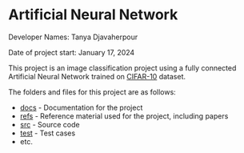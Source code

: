 # Artificial Neural Network

Developer Names: Tanya Djavaherpour

Date of project start: January 17, 2024

This project is an image classification project using a fully connected Artificial Neural Network trained on [CIFAR-10](https://www.cs.toronto.edu/~kriz/cifar.html) dataset.

The folders and files for this project are as follows:

- [docs](https://github.com/tanya-jp/ANN-CAS741/tree/main/docs) - Documentation for the project
- [refs](https://github.com/tanya-jp/ANN-CAS741/tree/main/refs) - Reference material used for the project, including papers
- [src](https://github.com/tanya-jp/ANN-CAS741/tree/main/src) - Source code
- [test](https://github.com/tanya-jp/ANN-CAS741/tree/main/test) - Test cases
- etc.
